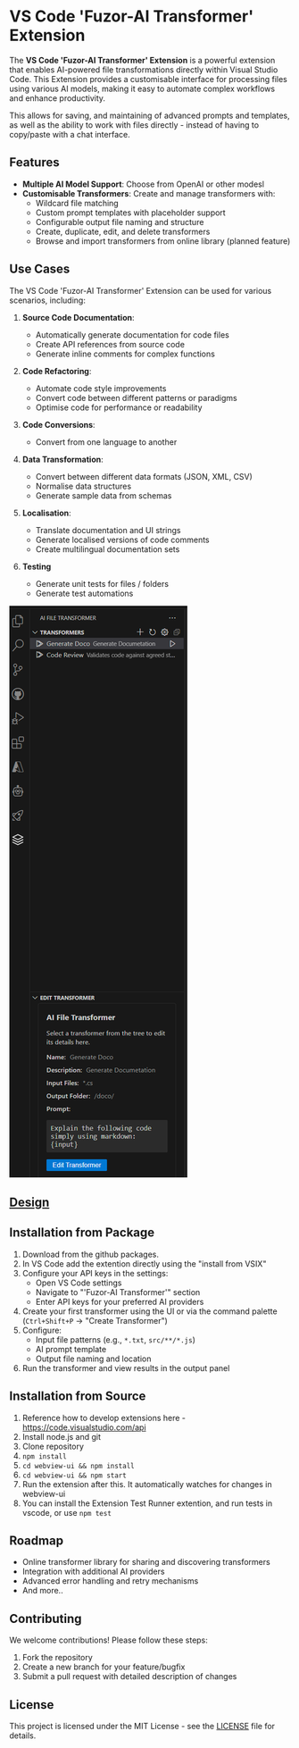 # VS Code 'Fuzor-AI Transformer' Extension

The **VS Code 'Fuzor-AI Transformer' Extension** is a powerful extension that enables AI-powered file transformations directly within Visual Studio Code. This Extension provides a customisable interface for processing files using various AI models, making it easy to automate complex workflows and enhance productivity.

This allows for saving, and maintaining of advanced prompts and templates, as well as the ability to work with files directly - instead of having to copy/paste with a chat interface.

## Features

- **Multiple AI Model Support**: Choose from OpenAI or other modesl
- **Customisable Transformers**: Create and manage transformers with:
  - Wildcard file matching
  - Custom prompt templates with placeholder support
  - Configurable output file naming and structure
  - Create, duplicate, edit, and delete transformers
  - Browse and import transformers from online library (planned feature)

## Use Cases

The VS Code 'Fuzor-AI Transformer' Extension can be used for various scenarios, including:

1. **Source Code Documentation**:
   - Automatically generate documentation for code files
   - Create API references from source code
   - Generate inline comments for complex functions

2. **Code Refactoring**:
   - Automate code style improvements
   - Convert code between different patterns or paradigms
   - Optimise code for performance or readability

3. **Code Conversions**:
   - Convert from one language to another

4. **Data Transformation**:
   - Convert between different data formats (JSON, XML, CSV)
   - Normalise data structures
   - Generate sample data from schemas

5. **Localisation**:
   - Translate documentation and UI strings
   - Generate localised versions of code comments
   - Create multilingual documentation sets

6. **Testing**
    - Generate unit tests for files / folders
    - Generate test automations

![VS Code 'Fuzor-AI Transformer' Extension Interface](screenshot.png)

## [Design](design.md)

## Installation from Package
1. Download from the github packages.
2. In VS Code add the extention directly using the "install from VSIX"
4. Configure your API keys in the settings:
   - Open VS Code settings
   - Navigate to "'Fuzor-AI Transformer'" section
   - Enter API keys for your preferred AI providers
5. Create your first transformer using the UI or via the command palette (`Ctrl+Shift+P` -> "Create Transformer")
6. Configure:
   - Input file patterns (e.g., `*.txt`, `src/**/*.js`)
   - AI prompt template
   - Output file naming and location
7. Run the transformer and view results in the output panel

## Installation from Source

1. Reference how to develop extensions here - https://code.visualstudio.com/api
2. Install node.js and git
3. Clone repository
4. `npm install`
5. `cd webview-ui && npm install`
6. `cd webview-ui && npm start`
7. Run the extension after this. It automatically watches for changes in webview-ui
8. You can install the Extension Test Runner extention, and run tests in vscode, or use `npm test`

## Roadmap

- Online transformer library for sharing and discovering transformers
- Integration with additional AI providers
- Advanced error handling and retry mechanisms
- And more..

## Contributing

We welcome contributions! Please follow these steps:

1. Fork the repository
2. Create a new branch for your feature/bugfix
3. Submit a pull request with detailed description of changes

## License

This project is licensed under the MIT License - see the [LICENSE](LICENSE) file for details.
